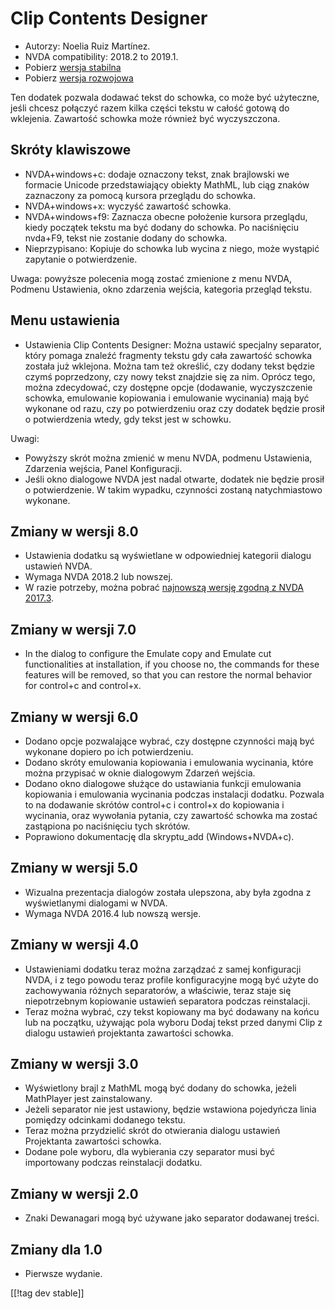 # Clip Contents Designer #

*	Autorzy: Noelia Ruiz Martínez.
*	NVDA compatibility: 2018.2 to 2019.1.
*	Pobierz [wersja stabilna][1]
*	Pobierz [wersja rozwojowa][2]

Ten dodatek pozwala dodawać tekst do schowka, co może być użyteczne, jeśli
chcesz połączyć razem kilka części tekstu w całość gotową do wklejenia.
Zawartość schowka może również być wyczyszczona.

## Skróty klawiszowe ##
*	NVDA+windows+c: dodaje oznaczony tekst, znak brajlowski we formacie
  Unicode przedstawiający obiekty MathML, lub ciąg znaków zaznaczony za
  pomocą kursora przeglądu do schowka.
*	NVDA+windows+x: wyczyść zawartość schowka.
*	NVDA+windows+f9: Zaznacza obecne położenie kursora przeglądu, kiedy początek tekstu ma być dodany do schowka. Po naciśnięciu nvda+F9, tekst nie zostanie dodany do schowka.
*	 Nieprzypisano: Kopiuje do schowka lub wycina z niego, może wystąpić zapytanie o potwierdzenie.

Uwaga: powyższe polecenia mogą zostać zmienione z menu NVDA, Podmenu
Ustawienia, okno zdarzenia wejścia, kategoria przegląd tekstu.

## Menu ustawienia ##
*	Ustawienia Clip Contents Designer: Można ustawić specjalny separator, który pomaga znaleźć fragmenty tekstu gdy cała zawartość schowka została już wklejona.
Można tam też określić, czy dodany tekst będzie czymś poprzedzony, czy nowy tekst znajdzie się za nim. Oprócz tego, można zdecydować, czy dostępne opcje (dodawanie, wyczyszczenie schowka, emulowanie kopiowania i emulowanie wycinania) mają być wykonane od razu, czy po potwierdzeniu oraz czy dodatek będzie prosił o potwierdzenia wtedy, gdy tekst jest w schowku.

Uwagi:

*	Powyższy skrót można zmienić w menu NVDA, podmenu Ustawienia, Zdarzenia
  wejścia, Panel Konfiguracji.
*	Jeśli okno dialogowe NVDA jest nadal otwarte, dodatek nie będzie prosił o
  potwierdzenie. W takim wypadku, czynności zostaną natychmiastowo wykonane.

## Zmiany w wersji 8.0 ##

* Ustawienia dodatku są wyświetlane w odpowiedniej kategorii dialogu
  ustawień NVDA.
* Wymaga NVDA 2018.2 lub nowszej.
* W razie potrzeby, można pobrać [najnowszą wersję zgodną z NVDA 2017.3][3].

## Zmiany w wersji 7.0

* In the dialog to configure the Emulate copy and Emulate cut
  functionalities at installation, if you choose no, the commands for these
  features will be removed, so that you can restore the normal behavior for
  control+c and control+x.

## Zmiany w wersji 6.0

*	 Dodano opcje pozwalające wybrać, czy dostępne czynności mają być wykonane dopiero po ich potwierdzeniu.
*	Dodano skróty emulowania kopiowania i emulowania wycinania, które można przypisać w oknie dialogowym Zdarzeń wejścia.
*	 Dodano okno dialogowe służące do ustawiania funkcji emulowania kopiowania i emulowania wycinania podczas instalacji dodatku. Pozwala to na dodawanie skrótów control+c i control+x do kopiowania i wycinania, oraz wywołania pytania, czy zawartość schowka ma zostać zastąpiona po naciśnięciu tych skrótów.
*	Poprawiono dokumentację dla skryptu_add (Windows+NVDA+c).

## Zmiany w wersji 5.0 ##

*	Wizualna prezentacja dialogów została ulepszona, aby była zgodna z
  wyświetlanymi dialogami w NVDA.
*	Wymaga NVDA 2016.4 lub nowszą wersje.

## Zmiany w wersji 4.0 ##
*	Ustawieniami dodatku teraz można zarządzać z samej konfiguracji NVDA, i z
  tego powodu teraz profile konfiguracyjne mogą być użyte do zachowywania
  różnych separatorów, a właściwie, teraz staje się niepotrzebnym kopiowanie
  ustawień separatora podczas reinstalacji.
*	Teraz można wybrać, czy tekst kopiowany ma być dodawany na końcu lub na
  początku, używając pola wyboru Dodaj tekst przed danymi Clip z dialogu
  ustawień projektanta zawartości schowka.

## Zmiany w wersji 3.0 ##
*	Wyświetlony brajl z MathML mogą być dodany do schowka, jeżeli MathPlayer
  jest zainstalowany.
*	Jeżeli separator nie jest ustawiony, będzie wstawiona pojedyńcza linia
  pomiędzy odcinkami dodanego tekstu.
*	Teraz można przydzielić skrót do otwierania dialogu ustawień Projektanta
  zawartości schowka.
*	Dodane pole wyboru, dla wybierania czy separator musi być importowany
  podczas reinstalacji dodatku.

## Zmiany w wersji 2.0 ##
*	Znaki Dewanagari mogą być używane jako separator dodawanej treści.

## Zmiany dla 1.0 ##
*	Pierwsze wydanie.


[[!tag dev stable]]

[1]: https://addons.nvda-project.org/files/get.php?file=ccd

[2]: https://addons.nvda-project.org/files/get.php?file=ccd-dev

[3]: https://addons.nvda-project.org/files/get.php?file=ccd-o
